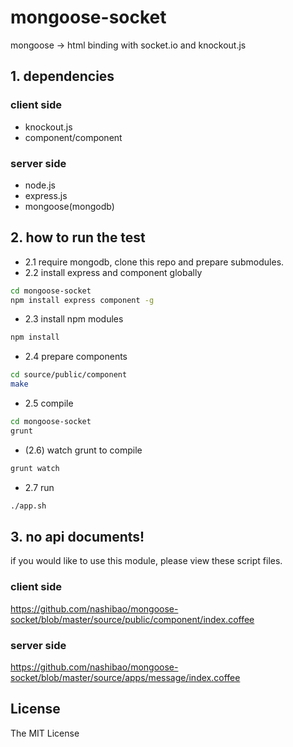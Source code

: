 # mongoose-socket

mongoose -> html binding with socket.io and knockout.js

## 1. dependencies

### client side

- knockout.js
- component/component


### server side

- node.js
- express.js
- mongoose(mongodb)

## 2. how to run the test

- 2.1 require mongodb, clone this repo and prepare submodules.
- 2.2 install express and component globally

```bash
cd mongoose-socket
npm install express component -g
```

- 2.3 install npm modules

```bash
npm install
```

- 2.4 prepare components

```bash
cd source/public/component
make
```

- 2.5 compile

```bash
cd mongoose-socket
grunt
```

- (2.6) watch grunt to compile

```bash
grunt watch
```
- 2.7 run

```bash
./app.sh
```

## 3. no api documents!

if you would like to use this module, please view these script files.

### client side

https://github.com/nashibao/mongoose-socket/blob/master/source/public/component/index.coffee


### server side

https://github.com/nashibao/mongoose-socket/blob/master/source/apps/message/index.coffee


## License

The MIT License


